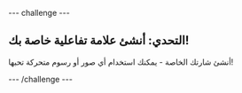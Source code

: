\--- challenge \---

## التحدي: أنشئ علامة تفاعلية خاصة بك!

أنشئ شارتك الخاصة - يمكنك استخدام أي صور أو رسوم متحركة تحبها!

\--- /challenge \---
